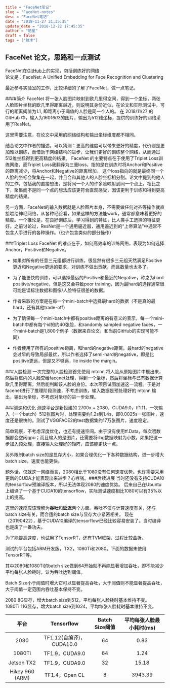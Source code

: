 ```toml
title = "FaceNet笔记"
slug = "FaceNet-notes"
desc = "FaceNet笔记"
date = "2018-11-27 21:35:35"
update_date = "2018-12-22 17:45:35"
author = "皓星"
draft = false
tags = ["技术"]
```

FaceNet 论文，思路和一点测试
----
FaceNet在[GitHub](https://github.com/davidsandberg/facenet)上的实现，包括训练好的网络  
论文是：FaceNet: A Unified Embedding for Face Recognition and Clustering

最近参与实验室的工作，比较详细的了解了FaceNet，做一点笔记。  

####简介
FaceNet 将一张人脸图片映射到欧几里得空间，得到一个坐标，两张人脸图片坐标的欧几里得距离越近，则说明其身份近似，在论文和实际测试中，可行的距离阈值为1.1, 即距离小于阈值的人脸是同一个人的。
在 2018/11/27 的 GitHub 中，输入为160*160*3的图片，输出为512维坐标，提供的训练好的网络采用了ResNet。

这里需要注意，在论文中采用的网络结构和输出坐标维度都不相同。
  
结合论文中作者的描述，可以猜测：更高的维度可以带来更好的精度，代价则是更加难以训练，而借助于网络结构的进步，让我们更好的训练整个网络，从而通过512维坐标得到更高精度的结果。
FaceNet 的主要特点在于使用了Triplet Loss训练网络，而Triplet Loss我翻译为三重loss，指的是在训练时将Anchor和Positive的距离减少，将Anchor和Negative的距离增加。
这个loss指向的就是最终同一个人脸的坐标会聚集在一起，并且会和其他人的人脸坐标相分割。论文中提到的他人的工作，包括我的直接想法，是将同一个人的许多脸映射到同一个点上，相比之下，聚集而不是同一个点的想法应该更符合直观感受，因该更利于训练和得到更高精度的结果。

另一方面，FaceNet的输入数据就是人脸图片本身，不需要做任何对齐等操作就直接喂给神经网络，从各种经验看，如果这样的方法能work，通常都意味着更好的精度。一个推论是，在良好训练后，学习得到的特征，比人类手工选择的特征更好。之前讨论过，ResNet是一个通用逼近器，通用逼近到的“上帝算法”中通常不包含人手进行的各种操作。（也许包含类似的部分操作）

###Triplet Loss
FaceNet 的难点在于，如何高效率的训练网络，表现为如何选择Anchor，Positive和Negative。

- 如果对所有的任意三元组都进行训练，很显然有很多三元组天然满足Positive更近和Negative更远的要求，对训练不做出贡献，而且数量也太多了。

- 为了能更快的训练，可以选择最远的Positive和最近的Negative，称之为hard positive/negative，但是这又会导致poor training，因为最hard的选择通常很可能是误标注数据和图像/人脸特征很差的数据。

- 作者采取的方案是在每一个mini-batch中选择最hard的数据（不是真的最hard，还有其他trade-off）

- 为了确保每一个mini-batch中都有positive距离的有意义的表示，每一个mini-batch中都有每个id的约40张脸，和randomly sampled negative faces，一个mini-batch是1,800个例子（数据来自论文，和当前GitHub的实现可能不同）

- 作者使用了所有的positive距离，和hard的negative距离。最hard的negative会过早的导致局部最优，所以作者选择了semi-hard的negative，即是比positive更远，但是又不够远，lie inside the margin。

###人脸检测
一次完整的人脸检测首先使用 mtcnn 将人脸从原始图片中框出来，然后将框内的人脸交给facenet处理，得到一个坐标，然后将坐标与已有数据计算欧几里得距离，然后能判断该人脸的身份。本次项目试图加速这一流程。于是对facenet进行了推理阶段测速，不考虑训练，输入数据是预处理好的 mtcnn 输出，输出为坐标，不考虑对坐标的进一步处理。

###测速和优化
测速平台是新搭建的 2700x + 2080，CUDA9.0，tf1.11，一次输入（一个batch）512张图片时，处理需要约1.2s到1.4s，即0.0025s一张图片，速度还是很快的。测试了VGGFACE2的test数据集约17万张图片，速度稳定。

简单观察，不考虑深度优化，也还有提速空间。由于没有使用tf.Data，每次喂数据都会空闲gpu；而且输入的是图片，还需要将rbg数据映射为小数，如果把这一步加入预处理，直接输入处理好的矩阵，应该能更快一点。

另外限制batch size的是显存大小，如果合理优化一下各种数据结构，进一步增大batch size，速度也能更快。

题外话，仅就这一网络而言，2080相比于1080没有任何速度优势。也许需要采用更新的CUDA才能表现出来进步？心疼钱。
​
###后续进展
当时还没有支持CUDA10的tensorflow预编译版本，所以无法体现2080的速度优势。
后来自己在Ubuntu上编译了一个基于CUDA10的tensorflow，实际测试速度相比1080可以有35%以上的提高。

这里的速度应该理解为**吞吐**和**延迟**两个方面。吞吐不仅与计算速度有关，还与batch size有关，而合适的batch size与显存大小紧密相关。
现在（20190422），基于CUDA10编译的tensorflow已经比较容易安装了。当时编译也是废了一番功夫。

为了能提高速度，也试用了TensorRT，还有TVM框架，过程比较曲折。

测试的平台包括ARM开发版，TX2，1080Ti和2080。下面的数据未使用TensorRT等。

其中2080和1080Ti的batch size做到64开始就不再能显著增加吞吐，即不能减少平均每张人脸耗时，认为吞吐达到阈值。

Batch Size小于阈值时增大它可以显著提高吞吐，大于阈值则不能显著提高吞吐，大于阈值一定范围内吞吐基本保持不变。

2080 8G显存，增大batch size到512，平均每张人脸耗时基本维持不变。
1080Ti 11G显存，增大batch size到1024，平均每张人脸耗时基本维持不变。

| 平台 | Tensorflow| Batch Size阈值 |平均每张人脸最小耗时(ms) |
|:---:|:---:|:---:|:---:|
|2080| TF1.12(自编译)，CUDA10.0|64|0.83|
|1080Ti| TF1.9，CUDA9.0|64|1.24|
|Jetson TX2| TF1.9，CUDA9.0|32|15.18|
|Hikey 960 (ARM)|TF1.4，Open CL|8|3943.39|
